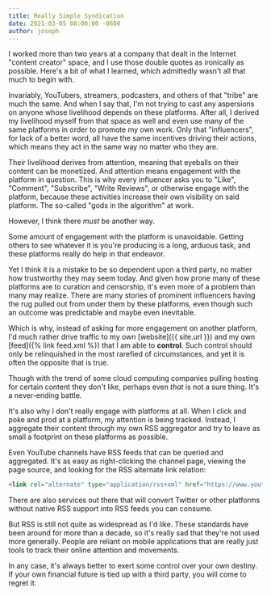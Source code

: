 ```yaml
---
title: Really Simple Syndication
date: 2021-03-05 08:00:00 -0600
author: joseph
---
```


I worked more than two years at a company that dealt in the Internet "content creator" space, and I use those double quotes as ironically as possible. Here's a bit of what I learned, which admittedly wasn't all that much to begin with.

Invariably, YouTubers, streamers, podcasters, and others of that "tribe" are much the same. And when I say that, I'm not trying to cast any aspersions on anyone whose livelihood depends on these platforms. After all, I derived my livelihood myself from that space as well and even use many of the same platforms in order to promote my own work. Only that "influencers", for lack of a better word, all have the same incentives driving their actions, which means they act in the same way no matter who they are.

Their livelihood derives from attention, meaning that eyeballs on their content can be monetized. And attention means engagement with the platform in question. This is why every influencer asks you to "Like", "Comment", "Subscribe", "Write Reviews", or otherwise engage with the platform, because these activities increase their own visibility on said platform. The so-called "gods in the algorithm" at work.

However, I think there *must* be another way.

Some amount of engagement with the platform is unavoidable. Getting others to see whatever it is you're producing is a long, arduous task, and these platforms really do help in that endeavor.

Yet I think it is a mistake to be so dependent upon a third party, no matter how trustworthy they may seem today. And given how prone many of these platforms are to curation and censorship, it's even more of a problem than many may realize. There are many stories of prominent influencers having the rug pulled out from under them by these platforms, even though such an outcome was predictable and maybe even inevitable.

Which is why, instead of asking for more engagement on another platform, I'd much rather drive traffic to my own [website]({{ site.url }}) and my own [feed]({% link feed.xml %}) that I am able to **control**. Such control should only be relinquished in the most rarefied of circumstances, and yet it is often the opposite that is true.

Though with the trend of some cloud computing companies pulling hosting for certain content they don't like, perhaps even *that* is not a sure thing. It's a never-ending battle.

It's also why I don't really engage with platforms at all. When I click and poke and prod at a platform, my attention is being tracked. Instead, I aggregate their content through my own RSS aggregator and try to leave as small a footprint on these platforms as possible.

Even YouTube channels have RSS feeds that can be queried and aggregated. It's as easy as right-clicking the channel page, viewing the page source, and looking for the RSS alternate link relation:

```html
<link rel="alternate" type="application/rss+xml" href="https://www.youtube.com/feeds/videos.xml?channel_id={channel_id}">
```

There are also services out there that will convert Twitter or other platforms without native RSS support into RSS feeds you can consume.

But RSS is still not quite as widespread as I'd like. These standards have been around for more than a decade, so it's really sad that they're not used more generally. People are reliant on mobile applications that are really just tools to track their online attention and movements.

In any case, it's always better to exert some control over your own destiny. If your own financial future is tied up with a third party, you will come to regret it.
